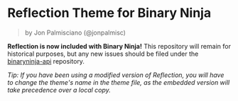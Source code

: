 # Reflection Theme for Binary Ninja

> by Jon Palmisciano (@jonpalmisc)

**Reflection is now included with Binary Ninja!** This repository will remain
for historical purposes, but any new issues should be filed under the
[binaryninja-api](https://github.com/Vector35/binaryninja-api) repository.

*Tip: If you have been using a modified version of Reflection, you will have to
change the theme's name in the theme file, as the embedded version will take
precedence over a local copy.*
